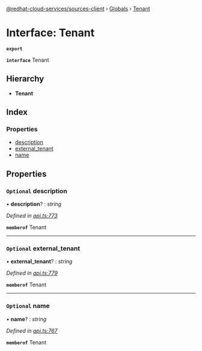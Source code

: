 [@redhat-cloud-services/sources-client](../README.md) › [Globals](../globals.md) › [Tenant](tenant.md)

# Interface: Tenant

**`export`** 

**`interface`** Tenant

## Hierarchy

* **Tenant**

## Index

### Properties

* [description](tenant.md#optional-description)
* [external_tenant](tenant.md#optional-external_tenant)
* [name](tenant.md#optional-name)

## Properties

### `Optional` description

• **description**? : *string*

*Defined in [api.ts:773](https://github.com/RedHatInsights/javascript-clients/blob/master/packages/sources/api.ts#L773)*

**`memberof`** Tenant

___

### `Optional` external_tenant

• **external_tenant**? : *string*

*Defined in [api.ts:779](https://github.com/RedHatInsights/javascript-clients/blob/master/packages/sources/api.ts#L779)*

**`memberof`** Tenant

___

### `Optional` name

• **name**? : *string*

*Defined in [api.ts:767](https://github.com/RedHatInsights/javascript-clients/blob/master/packages/sources/api.ts#L767)*

**`memberof`** Tenant
